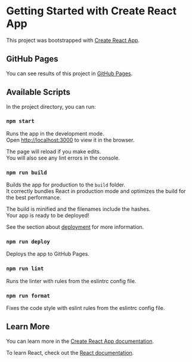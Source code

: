 # Getting Started with Create React App

This project was bootstrapped with [Create React App](https://github.com/facebook/create-react-app).

## GitHub Pages

You can see results of this project in [GitHub Pages](https://mexosa.github.io/coincap/).

## Available Scripts

In the project directory, you can run:

### `npm start`

Runs the app in the development mode.\
Open [http://localhost:3000](http://localhost:3000) to view it in the browser.

The page will reload if you make edits.\
You will also see any lint errors in the console.

### `npm run build`

Builds the app for production to the `build` folder.\
It correctly bundles React in production mode and optimizes the build for the best performance.

The build is minified and the filenames include the hashes.\
Your app is ready to be deployed!

See the section about [deployment](https://facebook.github.io/create-react-app/docs/deployment) for more information.

### `npm run deploy`

Deploys the app to GitHub Pages.

### `npm run lint`

  Runs the linter with rules from the eslintrc config file.

### `npm run format`

  Fixes the code style with eslint rules from the eslintrc config file.
## Learn More

You can learn more in the [Create React App documentation](https://facebook.github.io/create-react-app/docs/getting-started).

To learn React, check out the [React documentation](https://reactjs.org/).